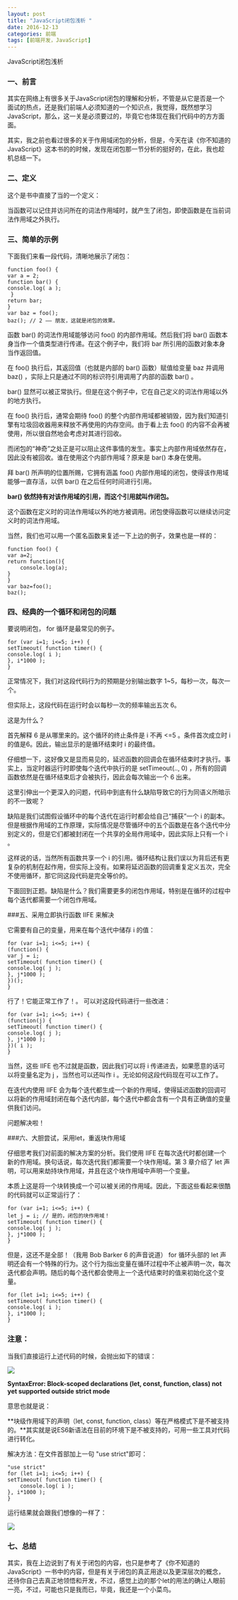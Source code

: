 ```yaml
---
layout: post
title: "JavaScript闭包浅析 "
date: 2016-12-13
categories: 前端
tags: [前端开发，JavaScript]
---
```


JavaScript闭包浅析

<!-- more -->

###  一、前言

其实在网络上有很多关于JavaScript闭包的理解和分析，不管是从它是否是一个面试的热点，还是我们前端人必须知道的一个知识点，我觉得，既然想学习JavaScript，那么，这一关是必须要过的，毕竟它也体现在我们代码中的方方面面。

其实，我之前也看过很多的关于作用域闭包的分析，但是，今天在读《你不知道的JavaScript》这本书的的时候，发现在闭包那一节分析的挺好的，在此，我也趁机总结一下。

### 二、定义

这个是书中直接了当的一个定义：

当函数可以记住并访问所在的词法作用域时，就产生了闭包，即使函数是在当前词法作用域之外执行。

### 三、简单的示例

下面我们来看一段代码，清晰地展示了闭包：

    function foo() {
    var a = 2;
    function bar() {
    console.log( a );
     }
    return bar;
    }
    var baz = foo();
    baz(); // 2 —— 朋友，这就是闭包的效果。


函数 bar() 的词法作用域能够访问 foo() 的内部作用域。然后我们将 bar() 函数本身当作一个值类型进行传递。在这个例子中，我们将 bar 所引用的函数对象本身当作返回值。

在 foo() 执行后，其返回值（也就是内部的 bar() 函数）赋值给变量 baz 并调用 baz() ，实际上只是通过不同的标识符引用调用了内部的函数 bar() 。

bar() 显然可以被正常执行。但是在这个例子中，它在自己定义的词法作用域以外的地方执行。 

在 foo() 执行后，通常会期待 foo() 的整个内部作用域都被销毁，因为我们知道引擎有垃圾回收器用来释放不再使用的内存空间。由于看上去 foo() 的内容不会再被使用，所以很自然地会考虑对其进行回收。

而闭包的“神奇”之处正是可以阻止这件事情的发生。事实上内部作用域依然存在，因此没有被回收。谁在使用这个内部作用域？原来是 bar() 本身在使用。

拜 bar() 所声明的位置所赐，它拥有涵盖 foo() 内部作用域的闭包，使得该作用域能够一直存活，以供 bar() 在之后任何时间进行引用。

**bar() 依然持有对该作用域的引用，而这个引用就叫作闭包。**

这个函数在定义时的词法作用域以外的地方被调用。闭包使得函数可以继续访问定义时的词法作用域。

当然，我们也可以用一个匿名函数来复述一下上边的例子，效果也是一样的：

    function foo() {
    var a=2;
    return function(){
        console.log(a);
    }
    }
    var baz=foo();
    baz();

### 四、经典的一个循环和闭包的问题

要说明闭包， for 循环是最常见的例子。

    for (var i=1; i<=5; i++) {
    setTimeout( function timer() {
    console.log( i );
    }, i*1000 );
    }

正常情况下，我们对这段代码行为的预期是分别输出数字 1~5，每秒一次，每次一个。

但实际上，这段代码在运行时会以每秒一次的频率输出五次 6。

这是为什么？

首先解释 6 是从哪里来的。这个循环的终止条件是 i 不再 <=5 。条件首次成立时 i 的值是6。因此，输出显示的是循环结束时 i 的最终值。

仔细想一下，这好像又是显而易见的，延迟函数的回调会在循环结束时才执行。事实上，当定时器运行时即使每个迭代中执行的是 setTimeout(.., 0) ，所有的回调函数依然是在循环结束后才会被执行，因此会每次输出一个 6 出来。

这里引伸出一个更深入的问题，代码中到底有什么缺陷导致它的行为同语义所暗示的不一致呢？

缺陷是我们试图假设循环中的每个迭代在运行时都会给自己“捕获”一个 i 的副本。但是根据作用域的工作原理，实际情况是尽管循环中的五个函数是在各个迭代中分别定义的，但是它们都被封闭在一个共享的全局作用域中，因此实际上只有一个 i 。

这样说的话，当然所有函数共享一个 i 的引用。循环结构让我们误以为背后还有更复杂的机制在起作用，但实际上没有。如果将延迟函数的回调重复定义五次，完全不使用循环，那它同这段代码是完全等价的。

下面回到正题。缺陷是什么？我们需要更多的闭包作用域，特别是在循环的过程中每个迭代都需要一个闭包作用域。

###五、采用立即执行函数 IIFE 来解决

它需要有自己的变量，用来在每个迭代中储存 i 的值：

    for (var i=1; i<=5; i++) {
    (function() {
    var j = i;
    setTimeout( function timer() {
    console.log( j );
    }, j*1000 );
    })();
    }

行了！它能正常工作了！。
可以对这段代码进行一些改进：

    for (var i=1; i<=5; i++) {
    (function(j) {
    setTimeout( function timer() {
    console.log( j );
    }, j*1000 );
    })( i );
    }
当然，这些 IIFE 也不过就是函数，因此我们可以将 i 传递进去，如果愿意的话可以将变量名定为 j ，当然也可以还叫作 i 。无论如何这段代码现在可以工作了。

在迭代内使用 IIFE 会为每个迭代都生成一个新的作用域，使得延迟函数的回调可以将新的作用域封闭在每个迭代内部，每个迭代中都会含有一个具有正确值的变量供我们访问。

问题解决啦！

###六、大胆尝试，采用let，重返块作用域

仔细思考我们对前面的解决方案的分析。我们使用 IIFE 在每次迭代时都创建一个新的作用域。换句话说，每次迭代我们都需要一个块作用域。第 3 章介绍了 let 声明，可以用来劫持块作用域，并且在这个块作用域中声明一个变量。

本质上这是将一个块转换成一个可以被关闭的作用域。因此，下面这些看起来很酷的代码就可以正常运行了：

    for (var i=1; i<=5; i++) {
    let j = i; // 是的，闭包的块作用域！
    setTimeout( function timer() {
    console.log( j );
    }, j*1000 );
    }

但是，这还不是全部！（我用 Bob Barker 6 的声音说道） for 循环头部的 let 声明还会有一个特殊的行为。这个行为指出变量在循环过程中不止被声明一次，每次迭代都会声明。随后的每个迭代都会使用上一个迭代结束时的值来初始化这个变量。

    for (let i=1; i<=5; i++) {
    setTimeout( function timer() {
    console.log( i );
    }, i*1000 );
    }

### 注意：

当我们直接运行上述代码的时候，会抛出如下的错误：

![](http://p1.bqimg.com/567571/d3107e41031367e2.png)

**SyntaxError: Block-scoped declarations (let, const, function, class) not yet supported outside strict mode**

意思也就是说：

**块级作用域下的声明（let, const, function, class）等在严格模式下是不被支持的。**其实就是说ES6新语法在目前的环境下是不被支持的，可用一些工具对代码进行转化。

解决方法：在文件首部加上一句 "use strict"即可：

    "use strict"
    for (let i=1; i<=5; i++) {
    setTimeout( function timer() {
        console.log( i );
    }, i*1000 );
    }

运行结果就会跟我们想像的一样了：

![](http://p1.bqimg.com/567571/d770262ac5203652.png)

### 七、总结

其实，我在上边说到了有关于闭包的内容，也只是参考了《你不知道的JavaScript》一书中的内容，但是有关于闭包的真正用途以及更深层次的概念，还待你自己去真正地领悟和开发，不过，感觉上边的那个let的用法的确让人眼前一亮，不过，可能也只是我而已，毕竟，我还是一个小菜鸟。